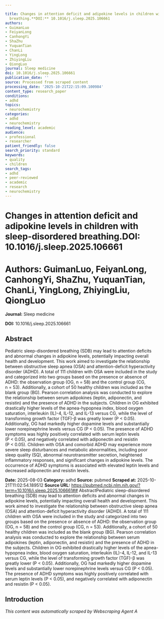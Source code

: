 ```yaml
---

title: Changes in attention deficit and adipokine levels in children with sleep-disordered
  breathing.**DOI:** 10.1016/j.sleep.2025.106661
authors:
- GuimanLuo
- FeiyanLong
- CanhongYi
- ShaZhu
- YuquanTian
- ChanLi
- YingLong
- ZhiyingLiu
- QiongLuo
journal: Sleep medicine
doi: 10.1016/j.sleep.2025.106661
publication_date: ''
source: Processed from scraped content
processing_date: '2025-10-21T22:15:09.100984'
content_type: research_paper
conditions:
- adhd
topics:
- neurochemistry
categories:
- adhd
- neurochemistry
reading_level: academic
audience:
- professional
- researcher
patient_friendly: false
search_priority: standard
keywords:
- quality
- children
search_tags:
- adhd
- peer-reviewed
- academic
- research
- neurochemistry
---
```




# Changes in attention deficit and adipokine levels in children with sleep-disordered breathing.**DOI:** 10.1016/j.sleep.2025.106661

# **Authors:** GuimanLuo, FeiyanLong, CanhongYi, ShaZhu, YuquanTian, ChanLi, YingLong, ZhiyingLiu, QiongLuo

**Journal:** Sleep medicine

**DOI:** 10.1016/j.sleep.2025.106661

## Abstract

Pediatric sleep-disordered breathing (SDB) may lead to attention deficits and abnormal changes in adipokine levels, potentially impacting overall health and development. This work aimed to investigate the relationship between obstructive sleep apnea (OSA) and attention-deficit hyperactivity disorder (ADHD).
A total of 111 children with OSA were included in the study and categorized into two groups based on the presence or absence of ADHD: the observation group (OG, n = 58) and the control group (CG, n = 53). Additionally, a cohort of 50 healthy children was included as the blank group (BG). Pearson correlation analysis was conducted to explore the relationship between serum adipokines (leptin, adiponectin, and resistin) and the presence of ADHD in the subjects.
Children in OG exhibited drastically higher levels of the apnea-hypopnea index, blood oxygen saturation, interleukin (IL)-4, IL-12, and IL-13 versus CG, while the level of transforming growth factor (TGF)-β was greatly lower (P < 0.05). Additionally, OG had markedly higher dopamine levels and substantially lower norepinephrine levels versus CG (P < 0.05). The presence of ADHD symptoms was highly positively correlated with serum leptin levels (P < 0.05), and negatively correlated with adiponectin and resistin (P < 0.05).
Children with OSA and comorbid ADHD may experience more severe sleep disturbances and metabolic abnormalities, including poor sleep quality (SQ), abnormal neurotransmitter secretion, heightened inflammatory responses, and significant changes in adipokine levels. The occurrence of ADHD symptoms is associated with elevated leptin levels and decreased adiponectin and resistin levels.

**Date:** 2025-08-03
**Category:** adhd
**Source:** pubmed
**Scraped at:** 2025-10-21T11:02:54.189512
**Source URL:** https://pubmed.ncbi.nlm.nih.gov/?term=10.1016/j.sleep.2025.106661## AbstractPediatric sleep-disordered breathing (SDB) may lead to attention deficits and abnormal changes in adipokine levels, potentially impacting overall health and development. This work aimed to investigate the relationship between obstructive sleep apnea (OSA) and attention-deficit hyperactivity disorder (ADHD).
A total of 111 children with OSA were included in the study and categorized into two groups based on the presence or absence of ADHD: the observation group (OG, n = 58) and the control group (CG, n = 53). Additionally, a cohort of 50 healthy children was included as the blank group (BG). Pearson correlation analysis was conducted to explore the relationship between serum adipokines (leptin, adiponectin, and resistin) and the presence of ADHD in the subjects.
Children in OG exhibited drastically higher levels of the apnea-hypopnea index, blood oxygen saturation, interleukin (IL)-4, IL-12, and IL-13 versus CG, while the level of transforming growth factor (TGF)-β was greatly lower (P < 0.05). Additionally, OG had markedly higher dopamine levels and substantially lower norepinephrine levels versus CG (P < 0.05). The presence of ADHD symptoms was highly positively correlated with serum leptin levels (P < 0.05), and negatively correlated with adiponectin and resistin (P < 0.05).
## Introduction
*This content was automatically scraped by Webscraping Agent A*